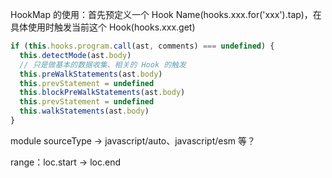 
HookMap 的使用：首先预定义一个 Hook Name(hooks.xxx.for('xxx').tap)，在具体使用时触发当前这个 Hook(hooks.xxx.get)


```javascript
if (this.hooks.program.call(ast, comments) === undefined) {
  this.detectMode(ast.body)
  // 只是做基本的数据收集、相关的 Hook 的触发
  this.preWalkStatements(ast.body)
  this.prevStatement = undefined
  this.blockPreWalkStatements(ast.body)
  this.prevStatement = undefined
  this.walkStatements(ast.body)
}

```
module sourceType -> javascript/auto、javascript/esm 等？

range：loc.start -> loc.end